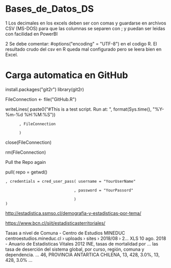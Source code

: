 # Bases_de_Datos_DS

1 Los decimales en los excels deben ser con comas y guardarse en archivos CSV (MS-DOS) para que 
las columnas se separen con ; y puedan ser leidas con facilidad en PowerBI

2 Se debe comentar: #options("encoding" = "UTF-8") en el codigo R. El resultado crudo del csv 
en R queda mal configurado pero se leera bien en Excel.

# Carga automatica en GitHub

install.packages("git2r")
library(git2r)

FileConnection <- file("GitHub.R")

writeLines( paste0("#This is a test script. Run at: ", format(Sys.time(), "%Y-%m-%d %H:%M:%S"))

          , FileConnection
          
          )
          
close(FileConnection)

rm(FileConnection)

Pull the Repo again

pull( repo = getwd()

    , credentials = cred_user_pass( username = "YourUserName" 
    
                                  , password = "YourPassord"  
                                  
                                  )                           
    )


<!---
https://rpubs.com/chrimaho/GitHubAutomation
% ![](mongodb.png)
-->
http://estadistica.ssmso.cl/demografia-y-estadisticas-por-tema/

https://www.bcn.cl/siit/estadisticasterritoriales/

Tasas a nivel de Comuna - Centro de Estudios MINEDUC
centroestudios.mineduc.cl › uploads › sites › 2018/08 › 2...
XLS
10 ago. 2018 - Anuario de Estadisticas Vitales 2012 INE, tasas de mortalidad por ... las tasa de deserción del sistema global, por curso, región, comuna y dependencia. ... 46, PROVINCIA ANTARTICA CHILENA, 13, 428, 3.0%, 13, 428, 3.0% ...

